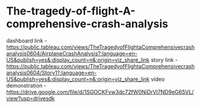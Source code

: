# The-tragedy-of-flight-A-comprehensive-crash-analysis
dashboard link - https://public.tableau.com/views/TheTragedyofFlightaComprehensivecrashanalysis0604/AirplaneCrashAnalysis?:language=en-US&publish=yes&:display_count=n&:origin=viz_share_link
story link - https://public.tableau.com/views/TheTragedyofFlightaComprehensivecrashanalysis0604/Story1?:language=en-US&publish=yes&:display_count=n&:origin=viz_share_link
video demonstration - https://drive.google.com/file/d/1SGOCKFvw3dc72fW0NiDrVl7ND9eG65VL/view?usp=drivesdk
